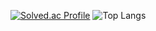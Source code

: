 [![Solved.ac Profile](http://mazassumnida.wtf/api/v2/generate_badge?boj=kimyu0218)](https://solved.ac/kimyu0218/)
![Top Langs](https://github-readme-stats.vercel.app/api/top-langs/?username=kimyu0218&layout=compact&theme=dark)
<br/><br/>

<!--
<h3 align="center">🛠 Tech Stack 🛠</h3>

<p align="center"> Techs that I've used at least once </p>
<p align="center">
  <img src="https://img.shields.io/badge/Python-FFFFFF?style=for-the-badge&logo=python&logoColor=blue"/></a>&nbsp 
  <img src="https://img.shields.io/badge/C-00599C?style=for-the-badge&logo=c&logoColor=white"/></a>&nbsp
  <img src="https://img.shields.io/badge/C%23-239120?style=for-the-badge&logo=c-sharp&logoColor=white"/></a>&nbsp
  <img src="https://img.shields.io/badge/C%2B%2B-00599C?style=for-the-badge&logo=c%2B%2B&logoColor=white"/></a>&nbsp 
  <img src="https://img.shields.io/badge/Dart-0175C2?style=for-the-badge&logo=dart&logoColor=white"/></a>&nbsp 
  <img src="https://img.shields.io/badge/Flutter-02569B?style=for-the-badge&logo=flutter&logoColor=white"/></a>&nbsp
  <br/>
  <img src="https://img.shields.io/badge/HTML-E34F26?style=for-the-badge&logo=html5&logoColor=white"/></a>&nbsp 
  <img src="https://img.shields.io/badge/CSS-1572B6?style=for-the-badge&logo=css3&logoColor=white"/></a>&nbsp 
  <img src="https://img.shields.io/badge/Java-ED8B00?style=for-the-badge&logo=java&logoColor=white"/></a>&nbsp 
  <img src="https://img.shields.io/badge/JavaScript-323330?style=for-the-badge&logo=javascript&logoColor=F7DF1E"/></a>&nbsp 
  <br/>
  <img src="https://img.shields.io/badge/PyTorch-EE4C2C?style=for-the-badge&logo=PyTorch&logoColor=white"/></a>&nbsp 
  <img src="https://img.shields.io/badge/scikit_learn-F7931E?style=for-the-badge&logo=scikit-learn&logoColor=white"/></a>&nbsp 
  <img src="https://img.shields.io/badge/TensorFlow-FF6F00?style=for-the-badge&logo=TensorFlow&logoColor=white"/></a>&nbsp 
  <br/>
  <img src="https://img.shields.io/badge/Spring-6DB33F?style=for-the-badge&logo=spring&logoColor=white"/></a>&nbsp 
  <img src="https://img.shields.io/badge/Spring_Boot-F2F4F9?style=for-the-badge&logo=spring-boot"/></a>&nbsp 
  <img src="https://img.shields.io/badge/React-20232A?style=for-the-badge&logo=react&logoColor=61DAFB"/></a>&nbsp 
  <img src="https://img.shields.io/badge/Unity-100000?style=for-the-badge&logo=unity&logoColor=white"/></a>&nbsp 
  <br/>
  <img src="https://img.shields.io/badge/MongoDB-4EA94B?style=for-the-badge&logo=mongodb&logoColor=white"/></a>&nbsp 
  <img src="https://img.shields.io/badge/MySQL-005C84?style=for-the-badge&logo=mysql&logoColor=white"/></a>&nbsp 
  <img src="https://img.shields.io/badge/Postman-FF6C37?style=for-the-badge&logo=Postman&logoColor=white"/></a>&nbsp 
</p>
-->
<!--
**kimyu0218/kimyu0218** is a ✨ _special_ ✨ repository because its `README.md` (this file) appears on your GitHub profile.

Here are some ideas to get you started:

- 🔭 I’m currently working on ...
- 🌱 I’m currently learning ...
- 👯 I’m looking to collaborate on ...
- 🤔 I’m looking for help with ...
- 💬 Ask me about ...
- 📫 How to reach me: ...
- 😄 Pronouns: ...
- ⚡ Fun fact: ...
-->
